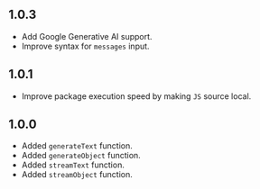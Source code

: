 ## 1.0.3

- Add Google Generative AI support.
- Improve syntax for `messages` input.

## 1.0.1

- Improve package execution speed by making `JS` source local.

## 1.0.0

- Added `generateText` function.
- Added `generateObject` function.
- Added `streamText` function.
- Added `streamObject` function.
